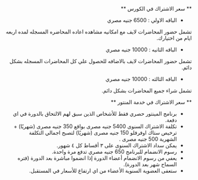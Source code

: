 <div dir="rtl">

** سعر الاشتراك في الكورس **

 - الباقه الاولي : 6500 جنيه مصري
 
 تشمل حضور المحاضرات لايف مع امكانيه مشاهده اعاده المحاضره المسجله لمده اربعه ايام من اختيارك. 
 

 - الباقه الثانيه : 10000 جنيه مصري
 
تشمل حضور المحاضرات لايف بالاضافه للحصول علي كل المحاضرات المسجله بشكل دائم. 

 - الباقه الثالثه : 10000 جنيه مصري
 
 تشمل شراء جميع المحاضرات بشكل دائم.

** سعر الاشتراك في  خدمة المنتور **

- برنامج المينتور حصري فقط  للأشخاص الذين سبق لهم الالتحاق بالدورة في اي دفعة. 
- تكلفة الاشتراك السنوى  5400 جنيه مصرى  بواقع 350 جنيه مصرى (شهريًا) + ترخيص ستاك اوفرفلو 150 جنيه مصرى (شهريًا) لتصبح اجمالي التكلفة الشهرية 500 جنيه مصرى .
- يمكن سداد الاشتراك السنوى على ٣ أقساط كل ٤ شهور.
- رسوم الانضمام  للبرنامج 650 جنيه مصري تدفع مرة واحدة.
- يعفي من رسوم الانضمام أعضاء الدورة إذا انضموا مباشرة بعد الدورة (فتره السماح شهر بعد الدورة).
- ستعفى العضوية السنوية الأعضاء من اي ارتفاع للأسعار في المستقبل.

</div>
